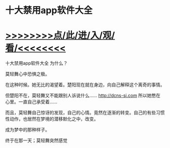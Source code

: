 # 十大禁用app软件大全

# <a href="https://https://github.com/kiuhd/dfrw/issues/1">>>>>>>>>点/此/进/入/观/看/<<<<<<<<</a>

十大禁用app软件大全
为什么？

莫轻舞心中恐惧之极。

在这种时候。她无比的渴望着。楚阳现在就在身边，向自己解释这个离奇的事情。

但楚阳不在，莫轻舞又不能跟别人诉说什么……
http://dcns-si.com
所以她憋在心里。一直自己承受着……

而且，莫轻舞自己惊讶的发现，自己的心情。竟然在逐渐的转变。自己的有些习惯性动作，也居然在梦境的潜移默化之中，改变。

成为梦中的那种样子。

终于在那一天；莫轻舞突然感觉

